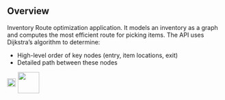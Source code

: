 ## Overview

Inventory Route optimization application. It models an inventory as a graph and computes the most efficient route for picking items. The API uses Dijkstra’s algorithm to determine:
- High-level order of key nodes (entry, item locations, exit)
- Detailed path between these nodes


<div style="display: inline-flex; align-items: center;">
  <!-- Video Thumbnail -->
  <a href="https://www.youtube.com/watch?v=vVvMWz68czA" target="_blank" style="display: inline-block;">
    <img src="https://img.youtube.com/vi/vVvMWz68czA/0.jpg" style="width: 100%; display: block;">
  </a>

  <!-- Play Button -->
  <a href="https://www.youtube.com/watch?v=vVvMWz68czA" target="_blank" style="display: inline-block;">
    <img src="https://upload.wikimedia.org/wikipedia/commons/b/b8/YouTube_play_button_icon_%282013%E2%80%932017%29.svg" 
         style="width: 50px; height: auto; margin-left: 5px;">
  </a>
</div>
